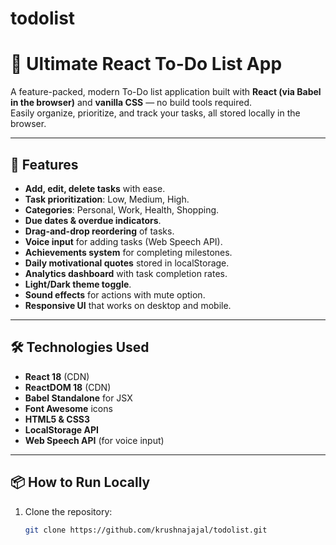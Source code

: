 # todolist
# 📝 Ultimate React To-Do List App

A feature-packed, modern To-Do list application built with **React (via Babel in the browser)** and **vanilla CSS** — no build tools required.  
Easily organize, prioritize, and track your tasks, all stored locally in the browser.

---

## 🚀 Features
- **Add, edit, delete tasks** with ease.
- **Task prioritization**: Low, Medium, High.
- **Categories**: Personal, Work, Health, Shopping.
- **Due dates & overdue indicators**.
- **Drag-and-drop reordering** of tasks.
- **Voice input** for adding tasks (Web Speech API).
- **Achievements system** for completing milestones.
- **Daily motivational quotes** stored in localStorage.
- **Analytics dashboard** with task completion rates.
- **Light/Dark theme toggle**.
- **Sound effects** for actions with mute option.
- **Responsive UI** that works on desktop and mobile.

---

## 🛠️ Technologies Used
- **React 18** (CDN)
- **ReactDOM 18** (CDN)
- **Babel Standalone** for JSX
- **Font Awesome** icons
- **HTML5 & CSS3**
- **LocalStorage API**
- **Web Speech API** (for voice input)

---

## 📦 How to Run Locally
1. Clone the repository:
   ```bash
   git clone https://github.com/krushnajajal/todolist.git


